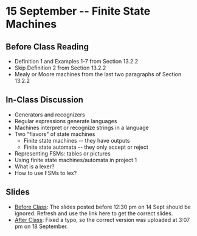 # 15 September -- Finite State Machines


## Before Class Reading

- Definition 1 and Examples 1-7 from Section 13.2.2
- Skip Definition 2 from Section 13.2.2
- Mealy or Moore machines from the last two paragraphs of Section 13.2.2

## In-Class Discussion

- Generators and recognizers
- Regular expressions generate languages
- Machines interpret or recognize strings in a language
- Two "flavors" of state machines
  - Finite state machines -- they have outputs
  - Finite state automata -- they only accept or reject
- Representing FSMs: tables or pictures
- Using finite state machines/automata in project 1
- What is a lexer?
- How to use FSMs to lex?

## Slides

- <a href="Finite-State_Machines_fall_2023_refactored.pptx"> Before Class</a>: The slides posted before 12:30 pm on 14 Sept should be ignored. Refresh and use the link here to get the correct slides.
- <a href= "Finite-State_Machines_fall_2023_refactored_after_class_version2.pptx"> After Class</a>: Fixed a typo, so the correct version was uploaded at 3:07 pm on 18 September.